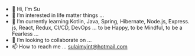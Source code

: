 - 👋 Hi, I’m Su
- 👀 I’m interested in life matter things ... 
- 🌱 I’m currently learning Kotlin, Java, Spring, Hibernate, Node.js, Express. js, React, Redux, CI/CD, DevOps ... to be Happy, to be Mindful, to be a Fearless ...
- 💞️ I’m looking to collaborate on ...
- 📫 How to reach me ... sulaimyint@hotmail.com

<!---
tsulai/tsulai is a ✨ special ✨ repository because its `README.md` (this file) appears on your GitHub profile.
You can click the Preview link to take a look at your changes.
--->

